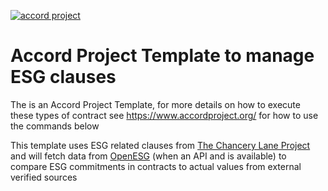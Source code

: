 [![accord project](https://img.shields.io/badge/powered%20by-accord%20project-19C6C8.svg)](https://www.accordproject.org/)

# Accord Project Template to manage ESG clauses

The is an Accord Project Template, for more details on how to execute these types of contract see https://www.accordproject.org/ for how to use the commands below

This template uses ESG related clauses from [The Chancery Lane Project](https://chancerylaneproject.org/) and will fetch data from [OpenESG](https:///www.openesg.com) (when an API and is available) to compare ESG commitments in contracts to actual values from external verified sources
